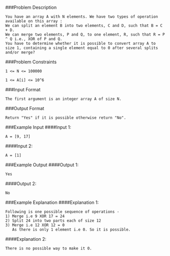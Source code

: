 ###Problem Description
```
You have an array A with N elements. We have two types of operation available on this array :
We can split an element B into two elements, C and D, such that B = C + D.
We can merge two elements, P and Q, to one element, R, such that R = P ^ Q i.e., XOR of P and Q.
You have to determine whether it is possible to convert array A to size 1, containing a single element equal to 0 after several splits and/or merge?
```


###Problem Constraints
```
1 <= N <= 100000

1 <= A[i] <= 10^6
```


###Input Format
```
The first argument is an integer array A of size N.
```



###Output Format
```
Return "Yes" if it is possible otherwise return "No".
```



###Example Input
####Input 1:

```
A = [9, 17]
```
####Input 2:

```
A = [1]
```


###Example Output
####Output 1:

```
Yes
```
####Output 2:

```
No
```


###Example Explanation
####Explanation 1:

```
Following is one possible sequence of operations -
1) Merge i.e 9 XOR 17 = 24
2) Split 24 into two parts each of size 12
3) Merge i.e 12 XOR 12 = 0  
   As there is only 1 element i.e 0. So it is possible.
```
####Explanation 2:

```
There is no possible way to make it 0.
```